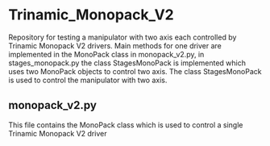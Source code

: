 # Trinamic_Monopack_V2
Repository for testing a manipulator with two axis each controlled by Trinamic Monopack V2 drivers.
Main methods for one driver are implemented in the MonoPack class in monopack_v2.py, in stages_monopack.py the class StagesMonoPack is implemented which uses two MonoPack objects to control two axis. The class StagesMonoPack is used to control the manipulator with two axis.

## monopack_v2.py
This file contains the MonoPack class which is used to control a single Trinamic Monopack V2 driver